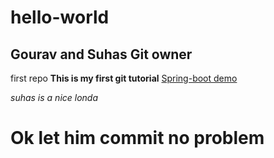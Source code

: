 
# hello-world
## Gourav and Suhas Git owner
first repo
**This is my first git tutorial**
[Spring-boot demo ](http://192.168.10.13:8080/)

*suhas is a nice londa* 
# Ok let him commit no problem
